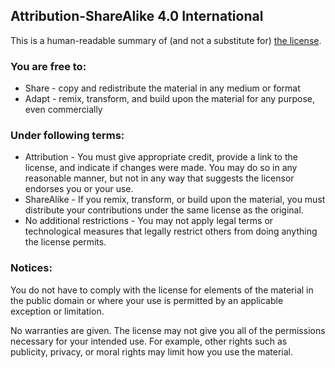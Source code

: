 ## Attribution-ShareAlike 4.0 International

This is a human-readable summary of (and not a substitute for) [the license](https://creativecommons.org/licenses/by-sa/4.0/legalcode).

### You are free to:

* Share - copy and redistribute the material in any medium or format
* Adapt - remix, transform, and build upon the material for any purpose, even commercially

### Under following terms:

* Attribution - You must give appropriate credit, provide a link to the license, and indicate if changes were made. You may do so in any reasonable manner, but not in any way that suggests the licensor endorses you or your use.
* ShareAlike - If you remix, transform, or build upon the material, you must distribute your contributions under the same license as the original.
* No additional restrictions - You may not apply legal terms or technological measures that legally restrict others from doing anything the license permits.

### Notices:

You do not have to comply with the license for elements of the material in the public domain or where your use is permitted by an applicable exception or limitation.

No warranties are given. The license may not give you all of the permissions necessary for your intended use. For example, other rights such as publicity, privacy, or moral rights may limit how you use the material.
